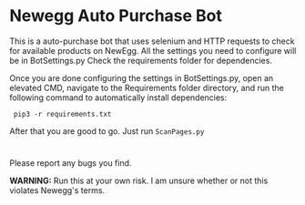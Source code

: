 # Newegg Auto Purchase Bot

This is a auto-purchase bot that uses selenium and HTTP requests to check for available products on NewEgg. All the settings you need to configure will be in BotSettings.py Check the requirements folder for dependencies.  

Once you are done configuring the settings in BotSettings.py, open an elevated CMD, navigate to the Requirements folder directory, and run the following command to automatically install dependencies:  
```
 pip3 -r requirements.txt
```
After that you are good to go. 
Just run `ScanPages.py`
#
Please report any bugs you find.  

**WARNING:** Run this at your own risk. I am unsure whether or not this violates Newegg's terms.

